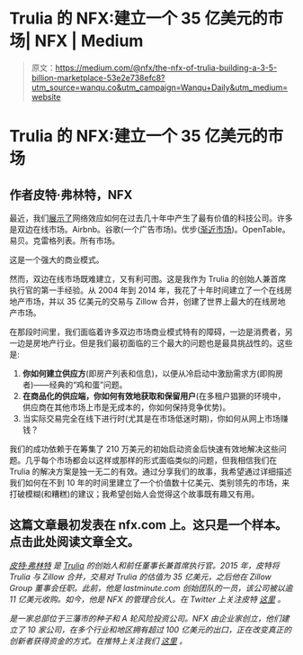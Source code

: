 # Trulia 的 NFX:建立一个 35 亿美元的市场| NFX | Medium

> 原文：<https://medium.com/@nfx/the-nfx-of-trulia-building-a-3-5-billion-marketplace-53e2e738efc8?utm_source=wanqu.co&utm_campaign=Wanqu+Daily&utm_medium=website>

# Trulia 的 NFX:建立一个 35 亿美元的市场

## 作者皮特·弗林特，NFX



最近，我们[展示了](https://www.nfx.com/post/70-percent-value-network-effects)网络效应如何在过去几十年中产生了最有价值的科技公司。许多是双边在线市场。Airbnb。谷歌(一个广告市场)。优步([渐近市场](https://www.nfx.com/post/the-network-effects-map-nfx-case-study-uber))。OpenTable。易贝。克雷格列表。所有市场。

这是一个强大的商业模式。

然而，双边在线市场既难建立，又有利可图。这是我作为 Trulia 的创始人兼首席执行官的第一手经验。从 2004 年到 2014 年，我花了十年时间建立了一个在线房地产市场，并以 35 亿美元的交易与 Zillow 合并，创建了世界上最大的在线房地产市场。

在那段时间里，我们面临着许多双边市场商业模式特有的障碍，一边是消费者，另一边是房地产行业。但是我们最初面临的三个最大的问题也是最具挑战性的。这些是:

1.  **你如何建立供应方**(即房产列表和信息)，以便从冷启动中激励需求方(即购房者)——经典的“鸡和蛋”问题。
2.  **在商品化的供应端，你如何有效地获取和保留用户**(在多租户猖獗的环境中，供应商在其他市场上市是无成本的，你如何保持竞争优势)。
3.  当实际交易完全在线下进行时(尤其是在市场低迷时期)，你如何从网上市场赚钱？

我们的成功依赖于在筹集了 210 万美元的初始启动资金后快速有效地解决这些问题。几乎每个市场都会以这样或那样的形式面临类似的问题，但我相信我们在 Trulia 的解决方案是独一无二的有效。通过分享我们的故事，我希望通过详细描述我们如何在不到 10 年的时间里建立了一个价值数十亿美元、类别领先的市场，来打破模糊(和糟糕)的建议；我希望创始人会觉得这个故事既有趣又有用。

## 这篇文章最初发表在 nfx.com 上。这只是一个样本。点击此处阅读文章全文。



[*皮特·弗林特*](https://www.nfx.com/team/pete-flint) *是* [*Trulia*](http://www.trulia.com) *的创始人和前任董事长兼首席执行官。2015 年，皮特将 Trulia 与 Zillow 合并，交易对 Trulia 的估值为 35 亿美元，之后他在 Zillow Group 董事会任职。此前，他是 lastminute.com 创始团队的一员，该公司被以逾 11 亿美元收购。如今，他是 NFX 的管理合伙人。在 Twitter 上关注皮特* [*这里*](https://twitter.com/peteflint) *。*

[](https://www.nfx.com/)**是一家总部位于三藩市的种子和 A 轮风险投资公司。NFX 由企业家创立，他们建立了 10 家公司，在多个行业和地区拥有超过 100 亿美元的出口，正在改变真正的创新者获得资金的方式。在推特上关注我们* [*这里*](https://twitter.com/NFXGuild) *。**